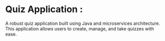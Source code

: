 # Quiz Application :


A robust quiz application built using Java and microservices architecture. This application allows users to create, manage, and take quizzes with ease.
 
 
